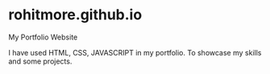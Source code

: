 # rohitmore.github.io
My Portfolio Website


I have used HTML, CSS, JAVASCRIPT in my portfolio. To showcase my skills and some projects.
